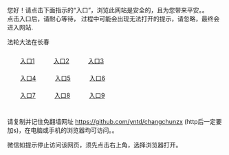 您好！请点击下面指示的“入口”，浏览此网站是安全的，且为您带来平安。。 <br/>
点击入口后，请耐心等待， 过程中可能会出现无法打开的提示，请忽略，最终会进入网站. </br>

法轮大法在长春<br/>
<div style="padding:10px"><a style="margin:20px" target="_blank" href="https://dvu8e7rrueirs.cloudfront.net/2Qpsp?uhwzlpei" id="ccLink1" rel="nofollow">入口1</a> <a target="_blank" style="margin:20px" href="https://d3m28e9cx90v1h.cloudfront.net/2Qpsp?jtjviij" id="ccLink2" rel="nofollow">入口2</a> <a style="margin:20px" target="_blank" href="https://d3d36a7ubo1tdk.cloudfront.net/2Qpsp?omlqg" id="ccLink3" rel="nofollow">入口3</a></div>

<div style="padding:10px" ><a style="margin:20px" target="_blank" href="https://dvu8e7rrueirs.cloudfront.net/2Qpsp?uhwzlpei" id="ccLink4" rel="nofollow">入口4</a> <a style="margin:20px" href="https://d3m28e9cx90v1h.cloudfront.net/2Qpsp?jtjviij" target="_blank" id="ccLink5" rel="nofollow">入口5</a> <a style="margin:20px" href="https://d3d36a7ubo1tdk.cloudfront.net/2Qpsp?omlqg" target="_blank" id="ccLink6" rel="nofollow">入口6</a></div>

<div style="padding:10px"><a style="margin:20px" target="_blank" href="https://dvu8e7rrueirs.cloudfront.net/2Qpsp?uhwzlpei" id="ccLink7" rel="nofollow">入口7</a> <a style="margin:20px" href="https://d3m28e9cx90v1h.cloudfront.net/2Qpsp?jtjviij" target="_blank" id="ccLink8" rel="nofollow">入口8</a> <a style="margin:20px" target="_blank" href="https://d3d36a7ubo1tdk.cloudfront.net/2Qpsp?omlqg" id="ccLink9" rel="nofollow">入口9</a></div>

<br/>



请复制并记住免翻墙网址 https://github.com/yntd/changchunzx (http后一定要加s)，在电脑或手机的浏览器均可访问。。<br/>

微信如提示停止访问该网页，须先点击右上角，选择浏览器打开。
